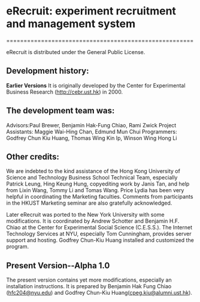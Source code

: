 # eRecruit: experiment recruitment and management system
======================================================

eRecruit is distributed under the General Public License.

## Development history:
**Earlier Versions**
It is originally developed by the Center for Experimental Business
Research (http://cebr.ust.hk) in 2000.

## The development team was:
Advisors:Paul Brewer, Benjamin Hak-Fung Chiao, Rami Zwick
Project Assistants: Maggie Wai-Hing Chan, Edmund Mun Chui
Programmers: Godfrey Chun Kiu Huang, Thomas Wing Kin Ip, Winson Wing
Hong Li

## Other credits:
We are indebted to the kind assistance of the Hong Kong University of
Science and Technology Business School Technical Team, especially
Patrick Leung, Hing Keung Hung, copyediting work by Janis Tan, and help
from Lixin Wang, Tommy Li and Tomas Wang. Price Lydia has been very
helpful in coordinating the Marketing faculties. Comments from
participants in the HKUST Marketing seminar are also gratefully
acknowledged.

Later eRecruit was ported to the New York University with some
modifications. It is coordinated by Andrew Schotter and Benjamin H.F.
Chiao at the Center for Experimental Social Science (C.E.S.S.).  The
Internet Technology Services at NYU, especially Tom Cunningham, provides
server support and hosting. Godfrey Chun-Kiu Huang installed and
customized the program.

## **Present Version--Alpha 1.0**
The present version contains yet more modifications, especially an
installation instructions. It is prepared by Benjamin Hak Fung Chiao
(hfc204@nyu.edu) and Godfrey Chun-Kiu Huang(cpeg.kiu@alumni.ust.hk).

